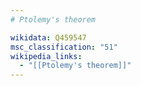 ```yaml
---
# Ptolemy's theorem

wikidata: Q459547
msc_classification: "51"
wikipedia_links:
  - "[[Ptolemy's theorem]]"
---
```

